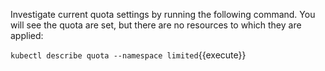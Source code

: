 Investigate current quota settings by running the following command. You will see the quota are set, but there are no resources to which they are applied:

`kubectl describe quota --namespace limited`{{execute}}

